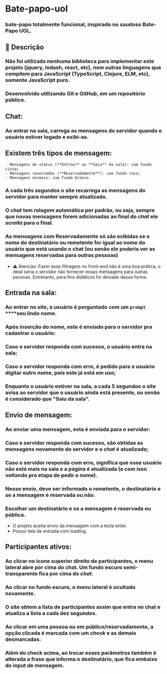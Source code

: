 # Bate-papo-uol
### bate-papo totalmente funcional, inspirado no saudoso Bate-Papo UOL.
## 📝 Descrição

### Não foi utilizado nenhuma biblioteca para implementar este projeto (jquery, lodash, react, etc), nem outras linguagens que compilem para JavaScript (TypeScript, Clojure, ELM, etc), somente JavaScript puro.
### Desenvolvido utilizando Git e GitHub, em um repositório público.
## Chat:
### Ao entrar na sala, carrega as mensagens do servidor quando o usuário estiver logado e exibi-as.
## Existem três tipos de mensagem:
    - Mensagens de status (**Entrou** ou **Saiu** da sala): com fundo cinza;
    - Mensagens reservadas (**Reservadamente**): com fundo rosa;
    - Mensagens normais: com fundo branco.
### A cada três segundos o site recarrega as mensagens do servidor para manter sempre atualizado.
### O *chat* tem rolagem automática por padrão, ou seja, sempre que novas mensagens forem adicionadas ao final do *chat* ele *scrolla* para o final.
### As mensagens com Reservadamente só são exibidas se o nome do destinatário ou remetente for igual ao nome do usuário que está usando o chat (ou senão ele poderia ver as mensagens reservadas para outras pessoas)
- ⚠️ Atenção: Fazer essa filtragem no front-end não é uma boa prática, o ideal seria o servidor não fornecer essas mensagens para outras pessoas. Entretanto, para fins didáticos foi deixado dessa forma.
## Entrada na sala:
### Ao entrar no site, o usuário é perguntado com um `prompt` ****seu lindo nome.
### Após inserção do nome, este é enviado para o servidor pra cadastrar o usuário:
### Caso o servidor responda com sucesso, o usuário entra na sala;
### Caso o servidor responda com erro, é pedido para o usuário digitar outro nome, pois este já está em uso;
### Enquanto o usuário estiver na sala, a cada 5 segundos o site avisa ao servidor que o usuário ainda está presente, ou senão é considerado que "Saiu da sala".
## Envio de mensagem:
### Ao enviar uma mensagem, esta é enviada para o servidor:
### Caso o servidor responda com sucesso, são obtidas as mensagens novamente do servidor e o *chat* é atualizado;
### Caso o servidor responda com erro, significa que esse usuário não está mais na sala e a página é atualizada (e com isso voltando pra etapa de pedir o nome).
### Nesse envio, deve ser informado o remetente, o destinatário e se a mensagem é reservada ou não.
### Escolher um destinatário e se a mensagem é reservada ou pública.
- O projeto aceita envio da mensagem com a tecla enter.
- Possui tela de entrada com loading.
## Participantes ativos:
### Ao clicar no ícone superior direito de participantes, o menu lateral abre por cima do chat. Um fundo escuro semi-transparente fica por cima do *chat*.
### Ao clicar no fundo escuro, o menu lateral é ocultado novamente.
### O site obtem a lista de participantes assim que entra no chat e atualiza a lista a cada dez segundos.
### Ao clicar em uma pessoa ou em público/reservadamente, a opção clicada é marcada com um *check* e as demais desmarcadas.
### Além do check acima, ao trocar esses parâmetros também é alterada a frase que informa o destinatário, que fica embaixo do input de mensagem.
